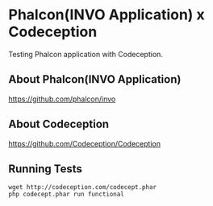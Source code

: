 Phalcon(INVO Application) x Codeception
=======================================

Testing Phalcon application with Codeception.

About Phalcon(INVO Application) 
----
https://github.com/phalcon/invo

About Codeception
----
https://github.com/Codeception/Codeception


Running Tests
----

    wget http://codeception.com/codecept.phar
    php codecept.phar run functional
